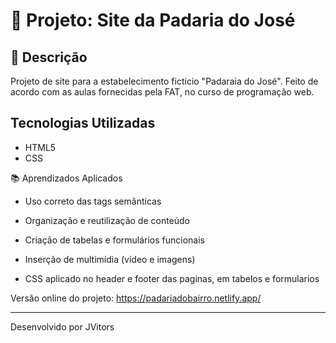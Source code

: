 # 🥖 Projeto: Site da Padaria do José

## 📌 Descrição

Projeto de site para a estabelecimento ficticio "Padaraia do José".
Feito de acordo com as aulas fornecidas pela FAT, no curso de programação web.


## Tecnologias Utilizadas
- HTML5  
- CSS

📚 Aprendizados Aplicados

- Uso correto das tags semânticas
- Organização e reutilização de conteúdo
- Criação de tabelas e formulários funcionais
- Inserção de multimídia (vídeo e imagens)

- CSS aplicado no header e footer das paginas, em tabelos e formularios

Versão online do projeto: https://padariadobairro.netlify.app/

---

Desenvolvido por JVitors
